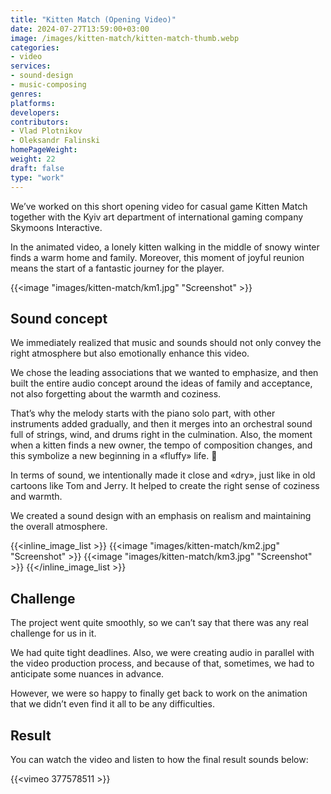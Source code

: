 ```yaml
---
title: "Kitten Match (Opening Video)"
date: 2024-07-27T13:59:00+03:00
image: /images/kitten-match/kitten-match-thumb.webp
categories:
- video
services:
- sound-design
- music-composing
genres:
platforms:
developers:
contributors:
- Vlad Plotnikov
- Oleksandr Falinski
homePageWeight:
weight: 22
draft: false
type: "work"
---
```


We’ve worked on this short opening video for casual game Kitten Match together with the Kyiv art department of international gaming company Skymoons Interactive.

In the animated video, a lonely kitten walking in the middle of snowy winter finds a warm home and family. Moreover, this moment of joyful reunion means the start of a fantastic journey for the player.

{{<image "images/kitten-match/km1.jpg" "Screenshot"  >}}

## Sound concept

We immediately realized that music and sounds should not only convey the right atmosphere but also emotionally enhance this video.

We chose the leading associations that we wanted to emphasize, and then built the entire audio concept around the ideas of family and acceptance, not also forgetting about the warmth and coziness.

That’s why the melody starts with the piano solo part, with other instruments added gradually, and then it merges into an orchestral sound full of strings, wind, and drums right in the culmination. Also, the moment when a kitten finds a new owner, the tempo of composition changes, and this symbolize a new beginning in a «fluffy» life. 🙂

In terms of sound, we intentionally made it close and «dry», just like in old cartoons like Tom and Jerry. It helped to create the right sense of coziness and warmth.

We created a sound design with an emphasis on realism and maintaining the overall atmosphere.

{{<inline_image_list >}}
{{<image "images/kitten-match/km2.jpg" "Screenshot"  >}}
{{<image "images/kitten-match/km3.jpg" "Screenshot"  >}}
{{</inline_image_list >}}

## Challenge

The project went quite smoothly, so we can’t say that there was any real challenge for us in it.

We had quite tight deadlines. Also, we were creating audio in parallel with the video production process, and because of that, sometimes, we had to anticipate some nuances in advance.

However, we were so happy to finally get back to work on the animation that we didn’t even find it all to be any difficulties.

## Result

You can watch the video and listen to how the final result sounds below:

{{<vimeo 377578511 >}}